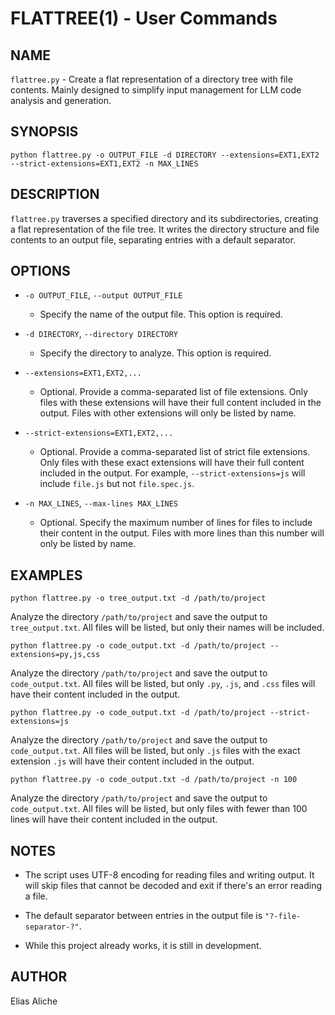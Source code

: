 # FLATTREE(1) - User Commands

## NAME
`flattree.py` - Create a flat representation of a directory tree with file contents.
Mainly designed to simplify input management for LLM code analysis and generation.

## SYNOPSIS

`python flattree.py -o OUTPUT_FILE -d DIRECTORY --extensions=EXT1,EXT2 --strict-extensions=EXT1,EXT2 -n MAX_LINES`

## DESCRIPTION
`flattree.py` traverses a specified directory and its subdirectories, creating
a flat representation of the file tree. It writes the directory structure 
and file contents to an output file, separating entries with a default 
separator.

## OPTIONS
- `-o OUTPUT_FILE`, `--output OUTPUT_FILE`
  - Specify the name of the output file. This option is required.

- `-d DIRECTORY`, `--directory DIRECTORY`
  - Specify the directory to analyze. This option is required.

- `--extensions=EXT1,EXT2,...`
  - Optional. Provide a comma-separated list of file extensions. Only 
    files with these extensions will have their full content included 
    in the output. Files with other extensions will only be listed by 
    name.

- `--strict-extensions=EXT1,EXT2,...`
  - Optional. Provide a comma-separated list of strict file extensions. 
    Only files with these exact extensions will have their full content 
    included in the output. For example, `--strict-extensions=js` will include
    `file.js` but not `file.spec.js`.

- `-n MAX_LINES`, `--max-lines MAX_LINES`
  - Optional. Specify the maximum number of lines for files to include 
    their content in the output. Files with more lines than this number 
    will only be listed by name.

## EXAMPLES

`python flattree.py -o tree_output.txt -d /path/to/project`

Analyze the directory `/path/to/project` and save the output to 
`tree_output.txt`. All files will be listed, but only their names 
will be included.

`python flattree.py -o code_output.txt -d /path/to/project --extensions=py,js,css`

Analyze the directory `/path/to/project` and save the output to 
`code_output.txt`. All files will be listed, but only `.py`, `.js`, 
and `.css` files will have their content included in the output.

`python flattree.py -o code_output.txt -d /path/to/project --strict-extensions=js`

Analyze the directory `/path/to/project` and save the output to 
`code_output.txt`. All files will be listed, but only `.js` files with the exact 
extension `.js` will have their content included in the output.

`python flattree.py -o code_output.txt -d /path/to/project -n 100`

Analyze the directory `/path/to/project` and save the output to 
`code_output.txt`. All files will be listed, but only files with fewer than 
100 lines will have their content included in the output.

## NOTES
- The script uses UTF-8 encoding for reading files and writing output. It 
  will skip files that cannot be decoded and exit if there's an error 
  reading a file.

- The default separator between entries in the output file is 
  `"?-file-separator-?"`.

- While this project already works, it is still in development.

## AUTHOR
Elias Aliche
